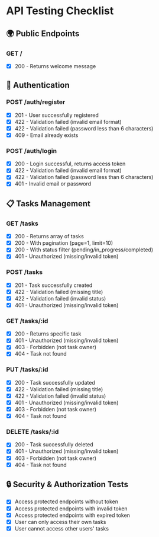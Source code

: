 # API Testing Checklist

## 🌍 Public Endpoints

### GET /
- [x] 200 - Returns welcome message

## 🔐 Authentication

### POST /auth/register
- [x] 201 - User successfully registered
- [x] 422 - Validation failed (invalid email format)
- [x] 422 - Validation failed (password less than 6 characters)
- [x] 409 - Email already exists

### POST /auth/login
- [x] 200 - Login successful, returns access token
- [x] 422 - Validation failed (invalid email format)
- [x] 422 - Validation failed (password less than 6 characters)
- [x] 401 - Invalid email or password

## 📋 Tasks Management

### GET /tasks
- [x] 200 - Returns array of tasks
- [x] 200 - With pagination (page=1, limit=10)
- [x] 200 - With status filter (pending/in_progress/completed)
- [x] 401 - Unauthorized (missing/invalid token)

### POST /tasks
- [x] 201 - Task successfully created
- [x] 422 - Validation failed (missing title)
- [x] 422 - Validation failed (invalid status)
- [x] 401 - Unauthorized (missing/invalid token)

### GET /tasks/:id
- [x] 200 - Returns specific task
- [x] 401 - Unauthorized (missing/invalid token)
- [x] 403 - Forbidden (not task owner)
- [x] 404 - Task not found

### PUT /tasks/:id
- [x] 200 - Task successfully updated
- [x] 422 - Validation failed (missing title)
- [x] 422 - Validation failed (invalid status)
- [x] 401 - Unauthorized (missing/invalid token)
- [x] 403 - Forbidden (not task owner)
- [x] 404 - Task not found

### DELETE /tasks/:id
- [x] 200 - Task successfully deleted
- [x] 401 - Unauthorized (missing/invalid token)
- [x] 403 - Forbidden (not task owner)
- [x] 404 - Task not found

## 🔒 Security & Authorization Tests
- [x] Access protected endpoints without token
- [x] Access protected endpoints with invalid token
- [x] Access protected endpoints with expired token
- [x] User can only access their own tasks
- [x] User cannot access other users' tasks
